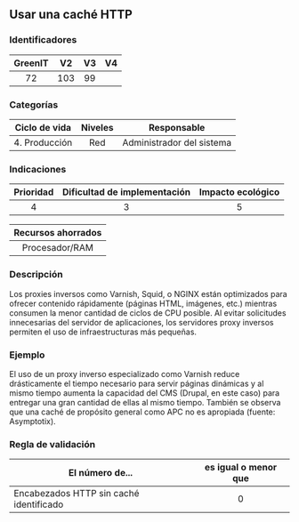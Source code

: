 ## Usar una caché HTTP

 ### Identificadores

 | GreenIT |  V2  | V3  |  V4  |
 |:-------:|:----:|:---:|:----:|
 |    72   |  103 | 99  |      |

 ### Categorías

 | Ciclo de vida | Niveles |       Responsable         |
 |:-------------:|:-------:|:-------------------------:|
 | 4. Producción |   Red   | Administrador del sistema |

 ### Indicaciones

 |      Prioridad     | Dificultad de implementación | Impacto ecológico |
 |:------------------:|:----------------------------:|:-----------------:|
 |         4          |               3              |          5        |

 |                     Recursos ahorrados                    |
 |:---------------------------------------------------------:|
 |                      Procesador/RAM                       |

 ### Descripción

Los proxies inversos como Varnish, Squid, o NGINX están optimizados para ofrecer contenido rápidamente (páginas HTML, imágenes, etc.) mientras consumen la menor cantidad de ciclos de CPU posible. Al evitar solicitudes innecesarias del servidor de aplicaciones, los servidores proxy inversos permiten el uso de infraestructuras más pequeñas.

 ### Ejemplo

El uso de un proxy inverso especializado como Varnish reduce drásticamente el tiempo necesario para servir páginas dinámicas y al mismo tiempo aumenta la capacidad del CMS (Drupal, en este caso) para entregar una gran cantidad de ellas al mismo tiempo. También se observa que una caché de propósito general como APC no es apropiada (fuente: Asymptotix).

 ### Regla de validación

 | El número de...                         | es igual o menor que |
 |-----------------------------------------|:--------------------:|
 | Encabezados HTTP sin caché identificado |           0          |
